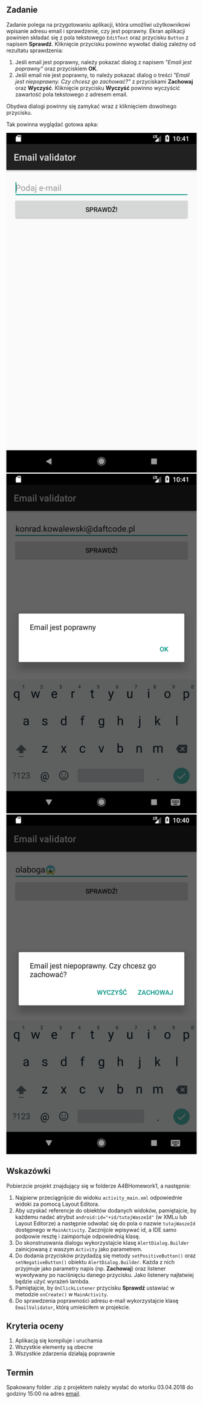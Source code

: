 ## Zadanie
Zadanie polega na przygotowaniu aplikacji, która umożliwi użytkownikowi wpisanie adresu email i sprawdzenie, czy jest poprawny.
Ekran aplikacji powinien składać się z pola tekstowego `EditText` oraz przycisku `Button` z napisem **Sprawdź**.
Kliknięcie przycisku powinno wywołać dialog zależny od rezultatu sprawdzenia:
1. Jeśli email jest poprawny, należy pokazać dialog z napisem *"Email jest poprawny"* oraz przyciskiem **OK**.
2. Jeśli email nie jest poprawny, to należy pokazać dialog o treści *"Email jest niepoprawny. Czy chcesz go zachować?"* z przyciskami **Zachowaj** oraz **Wyczyść**.
Kliknięcie przycisku **Wyczyść** powinno wyczyścić zawartość pola tekstowego z adresem email.

Obydwa dialogi powinny się zamykać wraz z kliknięciem dowolnego przycisku.

Tak powinna wyglądać gotowa apka:

![Screenshot 1](apka.png)
![Screenshot 2](dialog_poprawny.png)
![Screenshot 3](dialog_niepoprawny.png)

## Wskazówki
Pobierzcie projekt znajdujący się w folderze A4BHomework1, a następnie:

1. Najpierw przeciągnijcie do widoku `activity_main.xml` odpowiednie widoki za pomocą Layout Editora.
2. Aby uzyskać referencje do obiektów dodanych widoków, pamiętajcie, by każdemu nadać atrybut `android:id="+id/tutajWaszeId"` (w XMLu lub Layout Editorze) a następnie odwołać się do pola o nazwie `tutajWaszeId` dostępnego w `MainActivity`. Zacznijcie wpisywać id, a IDE samo podpowie resztę i zaimportuje odpowiednią klasę.
3. Do skonstruowania dialogu wykorzystajcie klasę `AlertDialog.Builder` zainicjowaną z waszym `Activity` jako parametrem.
4. Do dodania przycisków przydadzą się metody `setPositiveButton()` oraz `setNegativeButton()` obiektu `AlertDialog.Builder`. Każda z nich przyjmuje jako parametry napis (np. **Zachowaj**) oraz listener wywoływany po naciśnięciu danego przycisku. Jako listenery najłatwiej będzie użyć wyrażeń lambda.
5. Pamiętajcie, by `OnClickListener` przycisku **Sprawdź** ustawiać w metodzie `onCreate()` w `MainActivity`.
6. Do sprawdzenia poprawności adresu e-mail wykorzystajcie klasę `EmailValidator`, którą umieściłem w projekcie.

## Kryteria oceny
1. Aplikacją się kompiluje i uruchamia
2. Wszystkie elementy są obecne
3. Wszystkie zdarzenia działają poprawnie

## Termin
Spakowany folder .zip z projektem należy wysłać do wtorku 03.04.2018 do godziny 15:00 na adres [email](mailto:konrad.kowalewski+homework1@daftcode.pl).


